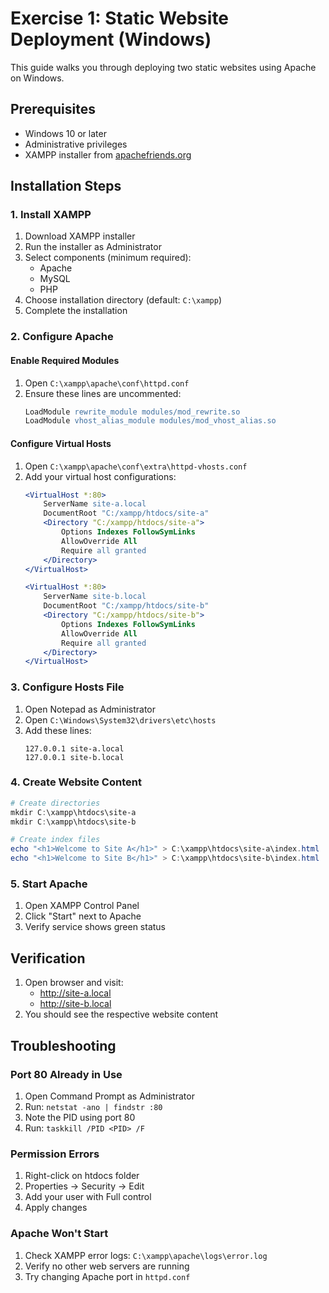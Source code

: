 # Exercise 1: Static Website Deployment (Windows)

This guide walks you through deploying two static websites using Apache on Windows.

## Prerequisites
- Windows 10 or later
- Administrative privileges
- XAMPP installer from [apachefriends.org](https://www.apachefriends.org/)

## Installation Steps

### 1. Install XAMPP
1. Download XAMPP installer
2. Run the installer as Administrator
3. Select components (minimum required):
   - Apache
   - MySQL
   - PHP
4. Choose installation directory (default: `C:\xampp`)
5. Complete the installation

### 2. Configure Apache

#### Enable Required Modules
1. Open `C:\xampp\apache\conf\httpd.conf`
2. Ensure these lines are uncommented:
   ```apache
   LoadModule rewrite_module modules/mod_rewrite.so
   LoadModule vhost_alias_module modules/mod_vhost_alias.so
   ```

#### Configure Virtual Hosts
1. Open `C:\xampp\apache\conf\extra\httpd-vhosts.conf`
2. Add your virtual host configurations:
   ```apache
   <VirtualHost *:80>
       ServerName site-a.local
       DocumentRoot "C:/xampp/htdocs/site-a"
       <Directory "C:/xampp/htdocs/site-a">
           Options Indexes FollowSymLinks
           AllowOverride All
           Require all granted
       </Directory>
   </VirtualHost>

   <VirtualHost *:80>
       ServerName site-b.local
       DocumentRoot "C:/xampp/htdocs/site-b"
       <Directory "C:/xampp/htdocs/site-b">
           Options Indexes FollowSymLinks
           AllowOverride All
           Require all granted
       </Directory>
   </VirtualHost>
   ```

### 3. Configure Hosts File
1. Open Notepad as Administrator
2. Open `C:\Windows\System32\drivers\etc\hosts`
3. Add these lines:
   ```
   127.0.0.1 site-a.local
   127.0.0.1 site-b.local
   ```

### 4. Create Website Content
```powershell
# Create directories
mkdir C:\xampp\htdocs\site-a
mkdir C:\xampp\htdocs\site-b

# Create index files
echo "<h1>Welcome to Site A</h1>" > C:\xampp\htdocs\site-a\index.html
echo "<h1>Welcome to Site B</h1>" > C:\xampp\htdocs\site-b\index.html
```

### 5. Start Apache
1. Open XAMPP Control Panel
2. Click "Start" next to Apache
3. Verify service shows green status

## Verification
1. Open browser and visit:
   - http://site-a.local
   - http://site-b.local
2. You should see the respective website content

## Troubleshooting

### Port 80 Already in Use
1. Open Command Prompt as Administrator
2. Run: `netstat -ano | findstr :80`
3. Note the PID using port 80
4. Run: `taskkill /PID <PID> /F`

### Permission Errors
1. Right-click on htdocs folder
2. Properties → Security → Edit
3. Add your user with Full control
4. Apply changes

### Apache Won't Start
1. Check XAMPP error logs: `C:\xampp\apache\logs\error.log`
2. Verify no other web servers are running
3. Try changing Apache port in `httpd.conf` 